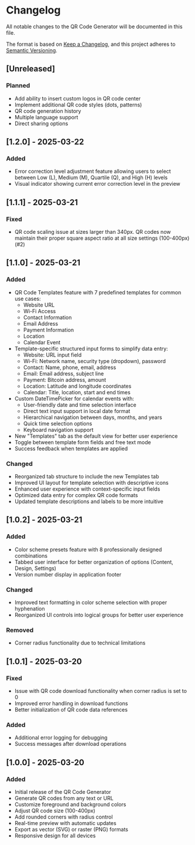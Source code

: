 # Changelog

All notable changes to the QR Code Generator will be documented in this file.

The format is based on [Keep a Changelog](https://keepachangelog.com/en/1.0.0/),
and this project adheres to [Semantic Versioning](https://semver.org/spec/v2.0.0.html).

## [Unreleased]

### Planned
- Add ability to insert custom logos in QR code center
- Implement additional QR code styles (dots, patterns)
- QR code generation history
- Multiple language support
- Direct sharing options

## [1.2.0] - 2025-03-22

### Added
- Error correction level adjustment feature allowing users to select between Low (L), Medium (M), Quartile (Q), and High (H) levels
- Visual indicator showing current error correction level in the preview

## [1.1.1] - 2025-03-21

### Fixed
- QR code scaling issue at sizes larger than 340px. QR codes now maintain their proper square aspect ratio at all size settings (100-400px) (#2)

## [1.1.0] - 2025-03-21

### Added
- QR Code Templates feature with 7 predefined templates for common use cases:
  - Website URL
  - Wi-Fi Access
  - Contact Information
  - Email Address
  - Payment Information
  - Location
  - Calendar Event
- Template-specific structured input forms to simplify data entry:
  - Website: URL input field
  - Wi-Fi: Network name, security type (dropdown), password
  - Contact: Name, phone, email, address
  - Email: Email address, subject line
  - Payment: Bitcoin address, amount
  - Location: Latitude and longitude coordinates
  - Calendar: Title, location, start and end times
- Custom DateTimePicker for calendar events with:
  - User-friendly date and time selection interface
  - Direct text input support in local date format
  - Hierarchical navigation between days, months, and years
  - Quick time selection options
  - Keyboard navigation support
- New "Templates" tab as the default view for better user experience
- Toggle between template form fields and free text mode
- Success feedback when templates are applied

### Changed
- Reorganized tab structure to include the new Templates tab
- Improved UI layout for template selection with descriptive icons
- Enhanced user experience with context-specific input fields
- Optimized data entry for complex QR code formats 
- Updated template descriptions and labels to be more intuitive

## [1.0.2] - 2025-03-21

### Added
- Color scheme presets feature with 8 professionally designed combinations
- Tabbed user interface for better organization of options (Content, Design, Settings)
- Version number display in application footer

### Changed
- Improved text formatting in color scheme selection with proper hyphenation
- Reorganized UI controls into logical groups for better user experience

### Removed
- Corner radius functionality due to technical limitations

## [1.0.1] - 2025-03-20

### Fixed
- Issue with QR code download functionality when corner radius is set to 0
- Improved error handling in download functions
- Better initialization of QR code data references

### Added
- Additional error logging for debugging
- Success messages after download operations

## [1.0.0] - 2025-03-20

### Added
- Initial release of the QR Code Generator
- Generate QR codes from any text or URL
- Customize foreground and background colors
- Adjust QR code size (100-400px)
- Add rounded corners with radius control
- Real-time preview with automatic updates
- Export as vector (SVG) or raster (PNG) formats
- Responsive design for all devices